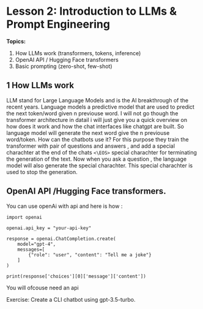 # Lesson 2: Introduction to LLMs & Prompt Engineering

**Topics:**
1. How LLMs work (transformers, tokens, inference)
2. OpenAI API / Hugging Face transformers
3. Basic prompting (zero-shot, few-shot)

## 1 How LLMs work
LLM stand for Large Language Models and is the AI breakthrough of the recent years. Language models a predictive model that are used to predict the next token/word given n previouse word. I will not go though the transformer architecture in datail i will just give you a quick overview on how does it work and how the chat interfaces like chatgpt are built.  So language model will generate the next word give the n previouse word/token. How can the chatbots use it? For this purpose they train the transformer with pair of questions and answers , and add a special charachter at the end of the chats `<\EOS>` special charachter for terminating the generation of the text. Now when you ask a question , the language model will also generate the special charachter. This special charachter is used to stop the generation. 



## OpenAI API /Hugging Face transformers. 

You can use openAi with api and here is how :

```
import openai

openai.api_key = "your-api-key"

response = openai.ChatCompletion.create(
    model="gpt-4",
    messages=[
        {"role": "user", "content": "Tell me a joke"}
    ]
)

print(response['choices'][0]['message']['content'])
```

You will ofcouse need an api


Exercise:
Create a CLI chatbot using gpt-3.5-turbo.
